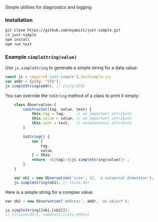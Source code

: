 Simple utilities for diagnostics and logging

### Installation

```bash
git clone https://github.com/oyamist/just-simple.git
cd just-simple
npm install
npm run test
```

### Example `simpleString(value)`
Use `js.simpleString` to generate a simple string for a data value:

```js
const js = require('just-simple').JustSimple.js;
var addr = {city: "SFO");
js.simpleString(addr); // {city:SFO}
```

You can override the `toString` method of a class to print it simply:

```js
    class Observation {
        constructor(tag, value, text) {
            this.tag = tag;     // an important attribute
            this.value = value; // an important attribute
            this.text = text;   // annotational attribute
        }

        toString() {
            var {
                tag,
                value,
            } = this;
            return `<${tag}:${js.simpleString(value)}>`;
        }
    }

    var ob1 = new Observation('size', 42, 'a universal dimension');
    js.simpleString(ob1); // <size:42>
```

Here is a simple string for a complex value:

```js
var ob2 = new Observation('address', addr, 'an object');

js.simpleString([ob1,[ob2]]);
// [[<size:42>], <address:{city:SFO}>]
```
